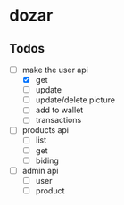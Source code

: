 # dozar

## Todos

-   [ ] make the user api
    -   [x] get
    -   [ ] update
    -   [ ] update/delete picture
    -   [ ] add to wallet
    -   [ ] transactions
-   [ ] products api
    -   [ ] list
    -   [ ] get
    -   [ ] biding
-   [ ] admin api
    -   [ ] user
    -   [ ] product
